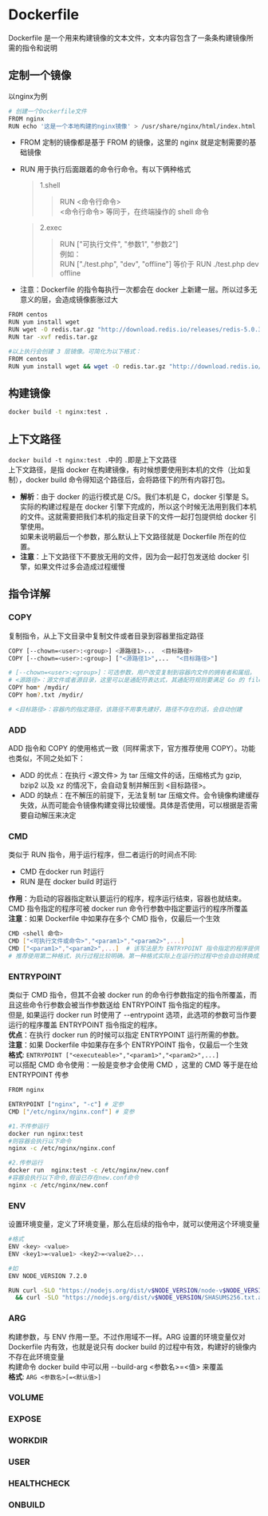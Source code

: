 # Dockerfile
Dockerfile 是一个用来构建镜像的文本文件，文本内容包含了一条条构建镜像所需的指令和说明

## 定制一个镜像
以nginx为例  
```bash
# 创建一个Dockerfile文件
FROM nginx
RUN echo '这是一个本地构建的nginx镜像' > /usr/share/nginx/html/index.html
```
* FROM 定制的镜像都是基于 FROM 的镜像，这里的 nginx 就是定制需要的基础镜像
* RUN 用于执行后面跟着的命令行命令。有以下俩种格式
    > 1.shell  
    >> RUN <命令行命令>  
    >> <命令行命令> 等同于，在终端操作的 shell 命令  

    > 2.exec   
    >> RUN ["可执行文件", "参数1", "参数2"]  
    >> 例如：  
    >> RUN ["./test.php", "dev", "offline"] 等价于 RUN ./test.php dev offline  
* 注意：Dockerfile 的指令每执行一次都会在 docker 上新建一层。所以过多无意义的层，会造成镜像膨胀过大
  
```bash
FROM centos
RUN yum install wget  
RUN wget -O redis.tar.gz "http://download.redis.io/releases/redis-5.0.3.tar.gz"  
RUN tar -xvf redis.tar.gz  

#以上执行会创建 3 层镜像。可简化为以下格式：
FROM centos
RUN yum install wget && wget -O redis.tar.gz "http://download.redis.io/releases/redis-5.0.3.tar.gz" && tar -xvf redis.tar.gz
```

## 构建镜像
```bash
docker build -t nginx:test .
```

## 上下文路径
`docker build -t nginx:test .`中的 `.`即是上下文路径  
上下文路径，是指 docker 在构建镜像，有时候想要使用到本机的文件（比如复制），docker build 命令得知这个路径后，会将路径下的所有内容打包。  
* **解析**：由于 docker 的运行模式是 C/S。我们本机是 C，docker 引擎是 S。实际的构建过程是在 docker 引擎下完成的，所以这个时候无法用到我们本机的文件。这就需要把我们本机的指定目录下的文件一起打包提供给 docker 引擎使用。  
如果未说明最后一个参数，那么默认上下文路径就是 Dockerfile 所在的位置。
* **注意**：上下文路径下不要放无用的文件，因为会一起打包发送给 docker 引擎，如果文件过多会造成过程缓慢

## 指令详解

### COPY
复制指令，从上下文目录中复制文件或者目录到容器里指定路径
```bash
COPY [--chown=<user>:<group>] <源路径1>...  <目标路径>
COPY [--chown=<user>:<group>] ["<源路径1>",...  "<目标路径>"]

# [--chown=<user>:<group>]：可选参数，用户改变复制到容器内文件的拥有者和属组。
# <源路径>：源文件或者源目录，这里可以是通配符表达式，其通配符规则要满足 Go 的 filepath.Match 规则。例如：
COPY hom* /mydir/
COPY hom?.txt /mydir/

# <目标路径>：容器内的指定路径，该路径不用事先建好，路径不存在的话，会自动创建
```

### ADD
ADD 指令和 COPY 的使用格式一致（同样需求下，官方推荐使用 COPY）。功能也类似，不同之处如下：
* ADD 的优点：在执行 <源文件> 为 tar 压缩文件的话，压缩格式为 gzip, bzip2 以及 xz 的情况下，会自动复制并解压到 <目标路径>。
* ADD 的缺点：在不解压的前提下，无法复制 tar 压缩文件。会令镜像构建缓存失效，从而可能会令镜像构建变得比较缓慢。具体是否使用，可以根据是否需要自动解压来决定

### CMD
类似于 RUN 指令，用于运行程序，但二者运行的时间点不同:
* CMD 在docker run 时运行
* RUN 是在 docker build 时运行

**作用**：为启动的容器指定默认要运行的程序，程序运行结束，容器也就结束。CMD 指令指定的程序可被 docker run 命令行参数中指定要运行的程序所覆盖  
**注意**：如果 Dockerfile 中如果存在多个 CMD 指令，仅最后一个生效  
```bash
CMD <shell 命令> 
CMD ["<可执行文件或命令>","<param1>","<param2>",...] 
CMD ["<param1>","<param2>",...]  # 该写法是为 ENTRYPOINT 指令指定的程序提供默认参数
# 推荐使用第二种格式，执行过程比较明确。第一种格式实际上在运行的过程中也会自动转换成第二种格式运行，并且默认可执行文件是 sh
```

### ENTRYPOINT
类似于 CMD 指令，但其不会被 docker run 的命令行参数指定的指令所覆盖，而且这些命令行参数会被当作参数送给 ENTRYPOINT 指令指定的程序。  
但是, 如果运行 docker run 时使用了 --entrypoint 选项，此选项的参数可当作要运行的程序覆盖 ENTRYPOINT 指令指定的程序。  
**优点**：在执行 docker run 的时候可以指定 ENTRYPOINT 运行所需的参数。  
**注意**：如果 Dockerfile 中如果存在多个 ENTRYPOINT 指令，仅最后一个生效   
**格式**: `ENTRYPOINT ["<executeable>","<param1>","<param2>",...]`  
可以搭配 CMD 命令使用：一般是变参才会使用 CMD ，这里的 CMD 等于是在给 ENTRYPOINT 传参  
```bash
FROM nginx

ENTRYPOINT ["nginx", "-c"] # 定参
CMD ["/etc/nginx/nginx.conf"] # 变参 

#1.不传参运行
docker run nginx:test
#则容器会执行以下命令
nginx -c /etc/nginx/nginx.conf

#2.传参运行
docker run  nginx:test -c /etc/nginx/new.conf
#容器会执行以下命令,假设已存在new.conf命令
nginx -c /etc/nginx/new.conf
```

### ENV
设置环境变量，定义了环境变量，那么在后续的指令中，就可以使用这个环境变量  
```bash
#格式 
ENV <key> <value>
ENV <key1>=<value1> <key2>=<value2>...

#如
ENV NODE_VERSION 7.2.0

RUN curl -SLO "https://nodejs.org/dist/v$NODE_VERSION/node-v$NODE_VERSION-linux-x64.tar.xz" \
  && curl -SLO "https://nodejs.org/dist/v$NODE_VERSION/SHASUMS256.txt.asc"
```

### ARG
构建参数，与 ENV 作用一至。不过作用域不一样。ARG 设置的环境变量仅对 Dockerfile 内有效，也就是说只有 docker build 的过程中有效，构建好的镜像内不存在此环境变量    
构建命令 docker build 中可以用 --build-arg <参数名>=<值> 来覆盖  
**格式**: `ARG <参数名>[=<默认值>]`  

### VOLUME


### EXPOSE


### WORKDIR


### USER


### HEALTHCHECK


### ONBUILD

